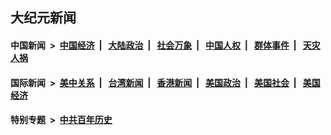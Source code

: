 ## 大纪元新闻

#### 中国新闻 &nbsp;>&nbsp; [中国经济](indexes/ncid283/README.md?06100045) &nbsp;| &nbsp; [大陆政治](indexes/ncid277/README.md?06100045) &nbsp;| &nbsp; [社会万象](indexes/ncid282/README.md?06100045) &nbsp;| &nbsp; [中国人权](indexes/ncid278/README.md?06100045) &nbsp;| &nbsp; [群体事件](indexes/ncid279/README.md?06100045) &nbsp;| &nbsp; [天灾人祸](indexes/ncid280/README.md?06100045)

#### 国际新闻 &nbsp;>&nbsp; [美中关系](indexes/nf1412576/README.md?06100045) &nbsp;| &nbsp; [台湾新闻](indexes/ncid1349361/README.md?06100045) &nbsp;| &nbsp; [香港新闻](indexes/ncid1349362/README.md?06100045) &nbsp;| &nbsp; [美国政治](indexes/ncid1078159/README.md?06100045) &nbsp;| &nbsp; [美国社会](indexes/ncid1078160/README.md?06100045) &nbsp;| &nbsp; [美国经济](indexes/ncid1078158/README.md?06100045)

#### 特别专题 &nbsp;>&nbsp; [中共百年历史](https://github.com/easy2view/epoch-special/blob/master/README.md?06100045)  
